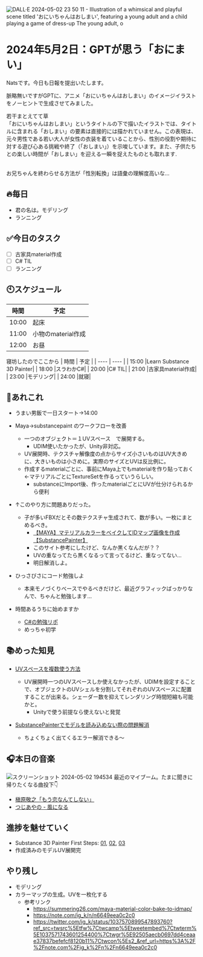![DALL·E 2024-05-02 23 50 11 - Illustration of a whimsical and playful scene titled 'おにいちゃんはおしまい', featuring a young adult and a child playing a game of dress-up  The young adult, o](https://github.com/Nats360/Nippo/assets/86301377/505bea41-dc7f-488a-b6f1-6a1d9a3a2e94)

# 2024年5月2日：GPTが思う「おにまい」

Natsです。今日も日報を提出いたします。<br>

脈略無いですがGPTに、アニメ「おにいちゃんはおしまい」のイメージイラストをノーヒントで生成させてみました。

若干まとえてて草　<br>
「おにいちゃんはおしまい」というタイトルの下で描いたイラストでは、タイトルに含まれる「おしまい」の要素は直接的には描かれていません。この表現は、元々男性である若い大人が女性の衣装を着ていることから、性別の役割や期待に対する遊び心ある挑戦や終了（「おしまい」）を示唆しています。また、子供たちとの楽しい時間が「おしまい」を迎える一瞬を捉えたものとも取れます.

<br>
お兄ちゃんを終わらせる方法が「性別転換」は語彙の理解度高いな…


## 🔥毎日
- 君の名は。モデリング
- ランニング

## ✅今日のタスク
- [ ] 古家具material作成
- [ ] C# TIL
- [ ] ランニング

## 🕙スケジュール
| 時間 |  予定 |
| ---- | ---- |
|  10:00 |起床|
|  11:00 |小物のmaterial作成|
|  12:00 |お昼|

寝坊したのでここから
| 時間 |  予定 |
| ---- | ---- |
|  15:00 |Learn Substance 3D Painter|
|  18:00 |スラわかC#|
|  20:00 |C# TIL|
|  21:00 |古家具material作成|
|  23:00 |モデリング|
|  24:00 |就寝|


## 📌あれこれ
- うまい男飯で一日スタート→14:00

- Maya→substancepaint のワークフローを改善
  - 一つのオブジェクト＝１UVスペース　で展開する。
    - UDIM使いたかったが、Unity非対応。 
  - UV展開時、テクスチャ解像度の点からサイズ小さいものはUV大きめに、大きいものは小さめに。実際のサイズとUVは反比例に。
  - 作成するmaterialごとに、事前にMaya上でもmaterialを作り貼っておく←マテリアルごとにTextureSetを作るっていうらしい。
    - substanceにImport後、作ったmaterialごとにUVが仕分けられるから便利
- ↑このやり方に問題ありだった。
  - 子が多いFBXだとその数テクスチャ生成されて、数が多い。一枚にまとめるべき。
    - [【MAYA】マテリアルカラーをベイクしてIDマップ画像を作成【SubstancePainter】](https://summering26.com/maya-material-color-bake-to-idmap/)
    - このサイト参考にしたけど、なんか黒くなんだが？？
    - UVの重なってたら黒くなるって言ってるけど、重なってない…
    - 明日解消しよ。

- ひっさびさにコード勉強しよ
  - 本来モノづくりベースでやるべきだけど、最近グラフィックばっかりなんで、ちゃんと勉強します…


- 時間あるうちに始めますか
  - [C#の勉強リポ](https://github.com/Nats360/Csharp_TIL)
  - めっちゃ初学


## 📚めった知見
- [UVスペースを複数使う方法](https://yuki-cg-blog.hatenablog.com/entry/2019/04/22/220049)
  - UV展開時一つのUVスペースしか使えなかったが、UDIMを設定することで、オブジェクトのUVシェルを分割してそれぞれのUVスペースに配置することが出来る。シェーダー数を抑えてレンダリング時間短縮も可能かと。
    - Unityで使う前提なら使えないと発覚
   
- [SubstancePainterでモデルを読み込めない際の問題解消](https://redhologerbera.hatenablog.com/entry/2023/02/02/223014)
  - ちょくちょく出てくるエラー解消できる～



## 🎧本日の音楽
![スクリーンショット 2024-05-02 194534](https://github.com/Nats360/Nippo/assets/86301377/6ea5cd64-3bcd-4abb-8507-f5cfd208dcfa)
最近のマイブーム。たまに聞きに帰りたくなる曲投下👇
- [槇原敬之「もう恋なんてしない」](https://www.youtube.com/watch?v=naz0-szzYXk)
- [つじあやの - 風になる](https://www.youtube.com/watch?v=lHWVOfC41L4)

## 進捗を魅せていく
- Substance 3D Painter First Steps: [01](https://youtu.be/mv6pg1O9vEQ?si=7uVC872UmQi3owVf), [02](https://youtu.be/_wPuzlXjEfQ?si=9FJ_aW4zN72YGr_c), [03](https://youtu.be/iBgVVr5gIww?si=CAhsSvEYuRpK0M_E)
- 作成済みのモデルUV展開完

## やり残し
- モデリング
- カラーマップの生成。UVを一枚化する
  - 参考リンク
    - https://summering26.com/maya-material-color-bake-to-idmap/
    - https://note.com/ig_k/n/n6649eea0c2c0
    - https://twitter.com/ig_k/status/1037570899547893760?ref_src=twsrc%5Etfw%7Ctwcamp%5Etweetembed%7Ctwterm%5E1037571743601254400%7Ctwgr%5E92505aecb0697dd4ceaae37837befefcf8120b11%7Ctwcon%5Es2_&ref_url=https%3A%2F%2Fnote.com%2Fig_k%2Fn%2Fn6649eea0c2c0
